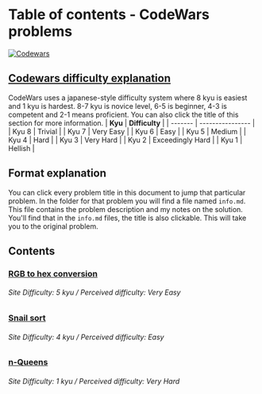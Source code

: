 # Table of contents - CodeWars problems
[![Codewars](https://www.codewars.com/users/GillesVanPellicom/badges/large)](https://www.codewars.com/users/GillesVanPellicom)
## [Codewars difficulty explanation](https://docs.codewars.com/gamification/ranks/)
CodeWars uses a japanese-style difficulty system where 8 kyu is easiest and 1 kyu is hardest.
8-7 kyu is novice level, 6-5 is beginner, 4-3 is competent and 2-1 means proficient. You can also click the title of this section for more information.
| **Kyu** | **Difficulty**   |
| ------- | ---------------- |
| Kyu 8   | Trivial          |
| Kyu 7   | Very Easy        |
| Kyu 6   | Easy             |
| Kyu 5   | Medium           |
| Kyu 4   | Hard             |
| Kyu 3   | Very Hard        |
| Kyu 2   | Exceedingly Hard |
| Kyu 1   | Hellish          |
## Format explanation
You can click every problem title in this document to jump that particular problem.
In the folder for that problem you will find a file named ```info.md```. This file contains the problem description and my notes on the solution. You'll find that in the ```info.md``` files, the title is also clickable. This will take you to the original problem.

## Contents

### [RGB to hex conversion](https://www.codewars.com/kata/513e08acc600c94f01000001/cpp)
###### Site Difficulty: 5 kyu / Perceived difficulty: Very Easy

### [Snail sort](https://www.codewars.com/kata/521c2db8ddc89b9b7a0000c1/cpp)
###### Site Difficulty: 4 kyu / Perceived difficulty: Easy

### [n-Queens](https://www.codewars.com/kata/521c2db8ddc89b9b7a0000c1/cpp)
###### Site Difficulty: 1 kyu / Perceived difficulty: Very Hard
